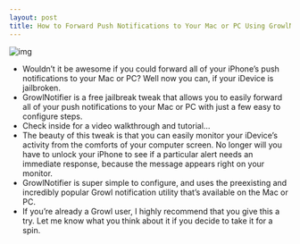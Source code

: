 ```yaml
---
layout: post
title: How to Forward Push Notifications to Your Mac or PC Using GrowlNotifier
---
```

![img](http://media.idownloadblog.com/wp-content/uploads/2011/11/GrowlNotifier.png)
* Wouldn’t it be awesome if you could forward all of your iPhone’s push notifications to your Mac or PC? Well now you can, if your iDevice is jailbroken.
* GrowlNotifier is a free jailbreak tweak that allows you to easily forward all of your push notifications to your Mac or PC with just a few easy to configure steps.
* Check inside for a video walkthrough and tutorial…
* The beauty of this tweak is that you can easily monitor your iDevice’s activity from the comforts of your computer screen. No longer will you have to unlock your iPhone to see if a particular alert needs an immediate response, because the message appears right on your monitor.
* GrowlNotifier is super simple to configure, and uses the preexisting and incredibly popular Growl notification utility that’s available on the Mac or PC.
* If you’re already a Growl user, I highly recommend that you give this a try. Let me know what you think about it if you decide to take it for a spin.

